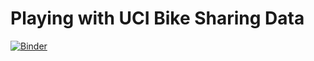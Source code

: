 # Playing with UCI Bike Sharing Data

[![Binder](https://mybinder.org/badge_logo.svg)](https://mybinder.org/v2/gh/khrapovs/playing-with-uci-bike-sharing-date/HEAD?labpath=notebook.ipynb)
